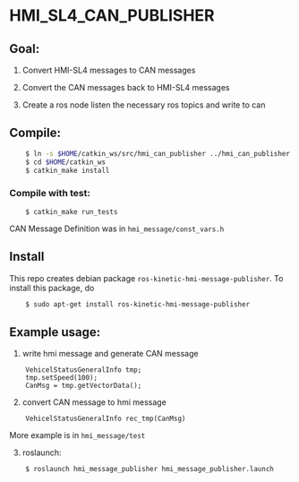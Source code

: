 # HMI_SL4_CAN_PUBLISHER

## Goal:

1. Convert HMI-SL4 messages to CAN messages

2. Convert the CAN messages back to HMI-SL4 messages

3. Create a ros node listen the necessary ros topics and write to can

## Compile:

```bash
    $ ln -s $HOME/catkin_ws/src/hmi_can_publisher ../hmi_can_publisher
    $ cd $HOME/catkin_ws
    $ catkin_make install
```    
### Compile with test:
```
    $ catkin_make run_tests
```

CAN Message Definition was in `hmi_message/const_vars.h`


## Install

This repo creates debian package `ros-kinetic-hmi-message-publisher`. To install this package, do
```bash
    $ sudo apt-get install ros-kinetic-hmi-message-publisher
```

## Example usage:
    
1. write hmi message and generate CAN message

``` 
    VehicelStatusGeneralInfo tmp;
    tmp.setSpeed(100);
    CanMsg = tmp.getVectorData();    
```
2. convert CAN message to hmi message
```
    VehicelStatusGeneralInfo rec_tmp(CanMsg)
```

More example is in  `hmi_message/test`

3. roslaunch: 
```
    $ roslaunch hmi_message_publisher hmi_message_publisher.launch
```
